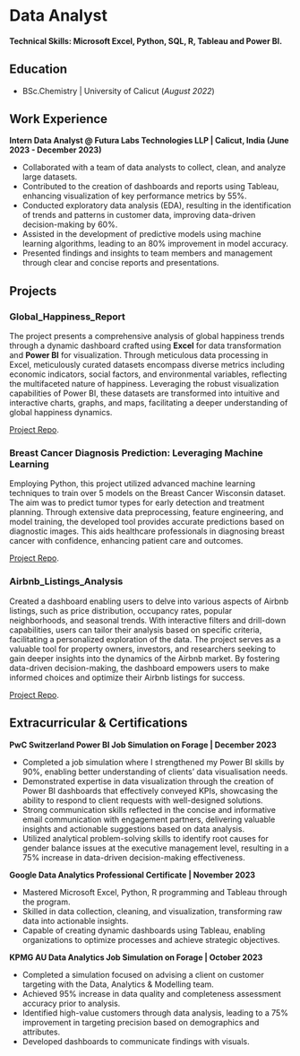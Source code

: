 # Data Analyst

#### Technical Skills: Microsoft Excel, Python, SQL, R, Tableau and Power BI.
## Education
- BSc.Chemistry |  University of Calicut  (_August 2022_)								       		

## Work Experience
**Intern Data Analyst @ Futura Labs Technologies LLP | Calicut, India (June 2023 - December 2023)**
- Collaborated with a team of data analysts to collect, clean, and analyze large datasets.
-	Contributed to the creation of dashboards and reports using Tableau, enhancing visualization of key performance metrics by 55%.
-	Conducted exploratory data analysis (EDA), resulting in the identification of trends and patterns in customer data, improving data-driven decision-making by 60%.
-	Assisted in the development of predictive models using machine learning algorithms, leading to an 80% improvement in model accuracy.
-	Presented findings and insights to team members and management through clear and concise reports and presentations.


## Projects
### Global_Happiness_Report
The project presents a comprehensive analysis of global happiness trends through a dynamic dashboard crafted using **Excel** for data transformation and **Power BI** for visualization.
Through meticulous data processing in Excel, meticulously curated datasets encompass diverse metrics including economic indicators, social factors, and environmental variables, reflecting the multifaceted nature of happiness. Leveraging the robust visualization capabilities of Power BI, these datasets are transformed into intuitive and interactive charts, graphs, and maps, facilitating a deeper understanding of global happiness dynamics.

[Project Repo](https://github.com/Safeedha-7/Global_Happiness_Report.git).

### Breast Cancer Diagnosis Prediction: Leveraging Machine Learning
Employing Python, this project utilized advanced machine learning techniques to train over 5 models on the Breast Cancer Wisconsin dataset. The aim was to predict tumor types for early detection and treatment planning. Through extensive data preprocessing, feature engineering, and model training, the developed tool provides accurate predictions based on diagnostic images. This aids healthcare professionals in diagnosing breast cancer with confidence, enhancing patient care and outcomes.

[Project Repo](https://github.com/Safeedha-7/Breast-Cancer-Wisconsin-Analysis.git).

### Airbnb_Listings_Analysis
Created a dashboard enabling users to delve into various aspects of Airbnb listings, such as price distribution, occupancy rates, popular neighborhoods, and seasonal trends. With interactive filters and drill-down capabilities, users can tailor their analysis based on specific criteria, facilitating a personalized exploration of the data. The project serves as a valuable tool for property owners, investors, and researchers seeking to gain deeper insights into the dynamics of the Airbnb market. By fostering data-driven decision-making, the dashboard empowers users to make informed choices and optimize their Airbnb listings for success.

[Project Repo](https://github.com/Safeedha-7/Airbnb_Listings_Analysis.git).

## Extracurricular & Certifications
**PwC Switzerland Power BI Job Simulation on Forage | December 2023**
-	Completed a job simulation where I strengthened my Power BI skills by 90%, enabling better understanding of clients’ data visualisation needs.
-	Demonstrated expertise in data visualization through the creation of Power BI dashboards that effectively conveyed KPIs, showcasing the ability to respond to client requests with well-designed solutions.
-	Strong communication skills reflected in the concise and informative email communication with engagement partners, delivering valuable insights and actionable suggestions based on data analysis.
-	Utilized analytical problem-solving skills to identify root causes for gender balance issues at the executive management level, resulting in a 75% increase in data-driven decision-making effectiveness.

**Google Data Analytics Professional Certificate | November 2023**
-	Mastered Microsoft Excel, Python, R programming and Tableau through the program.
-	Skilled in data collection, cleaning, and visualization, transforming raw data into actionable insights.
-	Capable of creating dynamic dashboards using Tableau, enabling organizations to optimize processes and achieve strategic objectives.

**KPMG AU Data Analytics Job Simulation on Forage | October 2023**
-	Completed a simulation focused on advising a client on customer targeting with the Data, Analytics & Modelling team.
-	Achieved 95% increase in data quality and completeness assessment accuracy prior to analysis.
-	Identified high-value customers through data analysis, leading to a 75% improvement in targeting precision based on demographics and attributes.
-	Developed dashboards to communicate findings with visuals.




